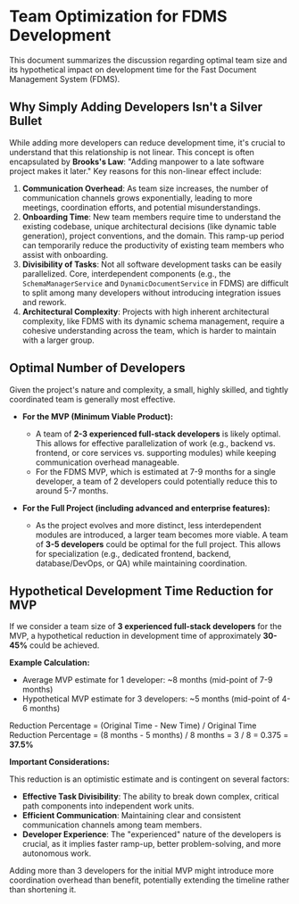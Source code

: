 # Team Optimization for FDMS Development

This document summarizes the discussion regarding optimal team size and its hypothetical impact on development time for the Fast Document Management System (FDMS).

## Why Simply Adding Developers Isn't a Silver Bullet

While adding more developers can reduce development time, it's crucial to understand that this relationship is not linear. This concept is often encapsulated by **Brooks's Law**: "Adding manpower to a late software project makes it later." Key reasons for this non-linear effect include:

1.  **Communication Overhead**: As team size increases, the number of communication channels grows exponentially, leading to more meetings, coordination efforts, and potential misunderstandings.
2.  **Onboarding Time**: New team members require time to understand the existing codebase, unique architectural decisions (like dynamic table generation), project conventions, and the domain. This ramp-up period can temporarily reduce the productivity of existing team members who assist with onboarding.
3.  **Divisibility of Tasks**: Not all software development tasks can be easily parallelized. Core, interdependent components (e.g., the `SchemaManagerService` and `DynamicDocumentService` in FDMS) are difficult to split among many developers without introducing integration issues and rework.
4.  **Architectural Complexity**: Projects with high inherent architectural complexity, like FDMS with its dynamic schema management, require a cohesive understanding across the team, which is harder to maintain with a larger group.

## Optimal Number of Developers

Given the project's nature and complexity, a small, highly skilled, and tightly coordinated team is generally most effective.

*   **For the MVP (Minimum Viable Product):**
    *   A team of **2-3 experienced full-stack developers** is likely optimal. This allows for effective parallelization of work (e.g., backend vs. frontend, or core services vs. supporting modules) while keeping communication overhead manageable.
    *   For the FDMS MVP, which is estimated at 7-9 months for a single developer, a team of 2 developers could potentially reduce this to around 5-7 months.

*   **For the Full Project (including advanced and enterprise features):**
    *   As the project evolves and more distinct, less interdependent modules are introduced, a larger team becomes more viable. A team of **3-5 developers** could be optimal for the full project. This allows for specialization (e.g., dedicated frontend, backend, database/DevOps, or QA) while maintaining coordination.

## Hypothetical Development Time Reduction for MVP

If we consider a team size of **3 experienced full-stack developers** for the MVP, a hypothetical reduction in development time of approximately **30-45%** could be achieved.

**Example Calculation:**

*   Average MVP estimate for 1 developer: ~8 months (mid-point of 7-9 months)
*   Hypothetical MVP estimate for 3 developers: ~5 months (mid-point of 4-6 months)

Reduction Percentage = (Original Time - New Time) / Original Time
Reduction Percentage = (8 months - 5 months) / 8 months = 3 / 8 = 0.375 = **37.5%**

**Important Considerations:**

This reduction is an optimistic estimate and is contingent on several factors:

*   **Effective Task Divisibility**: The ability to break down complex, critical path components into independent work units.
*   **Efficient Communication**: Maintaining clear and consistent communication channels among team members.
*   **Developer Experience**: The "experienced" nature of the developers is crucial, as it implies faster ramp-up, better problem-solving, and more autonomous work.

Adding more than 3 developers for the initial MVP might introduce more coordination overhead than benefit, potentially extending the timeline rather than shortening it.
